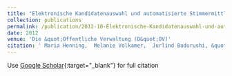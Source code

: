 ```yaml
---
title: "Elektronische Kandidatenauswahl und automatisierte Stimmermittlung am Beispiel hessischer Kommunalwahlen"
collection: publications
permalink: /publication/2012-10-Elektronische-Kandidatenauswahl-und-automatisierte-Stimmermittlung-am-Beispiel-hessischer-Kommunalwahlen
date: 2012
venue: 'Die &quot;Offentliche Verwaltung (D&quot;OV)'
citation: ' Maria Henning,  Melanie Volkamer,  Jurlind Budurushi, &quot;Elektronische Kandidatenauswahl und automatisierte Stimmermittlung am Beispiel hessischer Kommunalwahlen.&quot; Die &amp;quot;Offentliche Verwaltung (D&amp;quot;OV), 2012.'
---
```

Use [Google Scholar](https://scholar.google.com/scholar?q=Elektronische+Kandidatenauswahl+und+automatisierte+Stimmermittlung+am+Beispiel+hessischer+Kommunalwahlen){:target="_blank"} for full citation